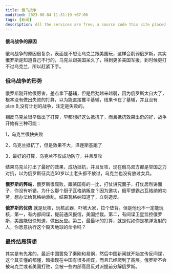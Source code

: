 ```yaml
---
title: 俄乌战争
modified: 2023-08-04 11:31:19 +07:00
tags: [新闻]
description: All the services are free, a source code this site placed on github repository and intergration with netlify service, another service that you can use is github page for hosting your own static site.
---
```


####  俄乌战争的原因

 俄乌战争的原因很复杂，表面是不想让乌克兰跟美国玩，这样会削弱俄罗斯，其实俄罗斯是知道自己不行的，乌克兰跟美国呆久了，得到更多美国军援，到时候更打不过乌克兰，所以赶紧下手。

### 俄乌战争的形势 

俄罗斯刚开始很厉害，差点拿下基辅，但是后劲越来越弱，因为俄罗斯太自大了，根本没有做出失败的打算，以为能直接推平基辅，结果卡在了基辅，并且没有plan B,没有计划的战争，注定是失败的。

相反乌克兰很早做出了打算，早都想好这么抵抗了，而且抵抗效果出奇的好，战争开始有三种可能：

1，乌克兰很快失败

2，乌克兰抵抗了，但是效果不大，泽连斯基跑了

3，最好的打算，乌克兰不仅成功防守，并且反攻

结果乌克兰打出了最好的效果，成功抵抗，并且反攻，现在俄乌双方都是举国之力对抗，以为俄罗斯征兵连50岁以上老头都不放过，乌克兰也没有放过女兵。

**俄罗斯的弊端**，俄罗斯很腐败，跟某国有的一比，打仗讲究面子，打仗居然讲面子，你没有听错，为什么那个厨子瓦格纳叛变？因为邀功，俄军想霸占瓦格纳的功劳，想办法给瓦格纳添乱，结果瓦格纳知道了，立刻造反。

**俄罗斯的优势** 就是玩核，玩核武器，吓唬大家，拉个垫背。但是他也不一定能玩核，第一，有内部间谍，提前通风报信，美国拦截。第二，有间谍卫星监控俄罗斯，美国能很快知道，做出反应。第三，最最坏的打算，就是假如你是核弹发射的人，你愿意执行这个毁灭地球的命令吗？

###  最终结局猜想

其实是有先兆的，最近中国罢免了秦刚和易纲，然后中国新闻就开始宣传反间谍，这个其实懂的都懂，暗指现在中国有很多间谍，而且已经爬到了高层。俄罗斯不会被乌克兰或者美国打败，会被一些内部高层反对派提前分解俄罗斯。

